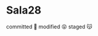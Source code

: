 # Sala28
committed :full_moon_with_face:
modified :stuck_out_tongue_closed_eyes:
staged :kissing_cat:
